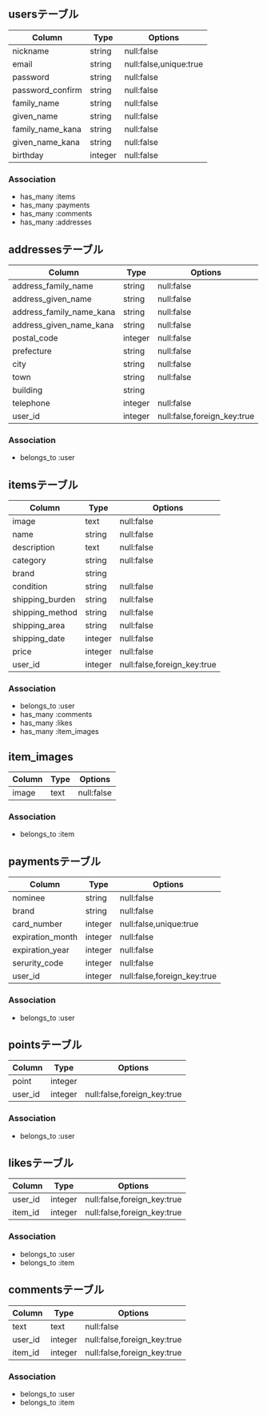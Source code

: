 ## usersテーブル

|Column|Type|Options|
|------|----|-------|
|nickname|string|null:false|
|email|string|null:false,unique:true|
|password|string|null:false|
|password_confirm|string|null:false|
|family_name|string|null:false|
|given_name|string|null:false|
|family_name_kana|string|null:false|
|given_name_kana|string|null:false|
|birthday|integer|null:false|

### Association
- has_many :items
- has_many :payments
- has_many :comments
- has_many :addresses

## addressesテーブル
|Column|Type|Options|
|------|----|-------|
|address_family_name|string|null:false|
|address_given_name|string|null:false|
|address_family_name_kana|string|null:false|
|address_given_name_kana|string|null:false|
|postal_code|integer|null:false|
|prefecture|string|null:false|
|city|string|null:false|
|town|string|null:false|
|building|string||
|telephone|integer|null:false|
|user_id|integer|null:false,foreign_key:true|

### Association
- belongs_to :user

## itemsテーブル
|Column|Type|Options|
|------|----|-------|
|image|text|null:false|
|name|string|null:false|
|description|text|null:false|
|category|string|null:false|
|brand|string||
|condition|string|null:false|
|shipping_burden|string|null:false|
|shipping_method|string|null:false|
|shipping_area|string|null:false|
|shipping_date|integer|null:false|
|price|integer|null:false|
|user_id|integer|null:false,foreign_key:true|

### Association
- belongs_to :user
- has_many :comments
- has_many :likes
- has_many :item_images

## item_images
|Column|Type|Options|
|------|----|-------|
|image|text|null:false|

### Association
- belongs_to :item

## paymentsテーブル
|Column|Type|Options|
|------|----|-------|
|nominee|string|null:false|
|brand|string|null:false|
|card_number|integer|null:false,unique:true|
|expiration_month|integer|null:false|
|expiration_year|integer|null:false|
|serurity_code|integer|null:false|
|user_id|integer|null:false,foreign_key:true|

### Association
- belongs_to :user

## pointsテーブル
|Column|Type|Options|
|------|----|-------|
|point|integer||
|user_id|integer|null:false,foreign_key:true|

### Association
- belongs_to :user

## likesテーブル
|Column|Type|Options|
|------|----|-------|
|user_id|integer|null:false,foreign_key:true|
|item_id|integer|null:false,foreign_key:true|

### Association
- belongs_to :user
- belongs_to :item

## commentsテーブル
|Column|Type|Options|
|------|----|-------|
|text|text|null:false|
|user_id|integer|null:false,foreign_key:true|
|item_id|integer|null:false,foreign_key:true|

### Association
- belongs_to :user
- belongs_to :item